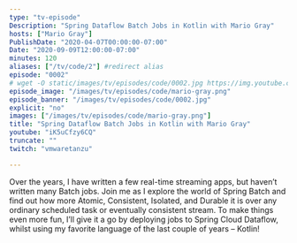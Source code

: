 ```yaml
---
type: "tv-episode"
Description: "Spring Dataflow Batch Jobs in Kotlin with Mario Gray"
hosts: ["Mario Gray"]
PublishDate: "2020-04-07T00:00:00-07:00"
Date: "2020-09-09T12:00:00-07:00"
minutes: 120
aliases: ["/tv/code/2"] #redirect alias
episode: "0002"
# wget -O static/images/tv/episodes/code/0002.jpg https://img.youtube.com/vi/iK5uCfzy6CQ/mqdefault.jpg
episode_image: "/images/tv/episodes/code/mario-gray.png"
episode_banner: "/images/tv/episodes/code/0002.jpg"
explicit: "no"
images: ["/images/tv/episodes/code/mario-gray.png"]
title: "Spring Dataflow Batch Jobs in Kotlin with Mario Gray"
youtube: "iK5uCfzy6CQ"
truncate: ""
twitch: "vmwaretanzu"

---
```


Over the years, I have written a few real-time streaming apps, but haven’t written many Batch jobs. Join me as I explore the world of Spring Batch and find out how more Atomic, Consistent, Isolated, and Durable it is over any ordinary scheduled task or eventually consistent stream. To make things even more fun, I’ll give it a go by deploying jobs to Spring Cloud Dataflow, whilst using my favorite language of the last couple of years – Kotlin!
